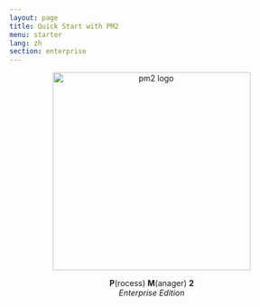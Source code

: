```yaml
---
layout: page
title: Quick Start with PM2
menu: starter
lang: zh
section: enterprise
---
```


<p align="center">
    <img width="350px" src="{{ site.baseurl }}/img/enterprise/enterprise-black.png" alt="pm2 logo">
</p>
<p align="center">
    <b>P</b>(rocess) <b>M</b>(anager) <b>2</b><br/>
    <i>Enterprise Edition</i>
</p>